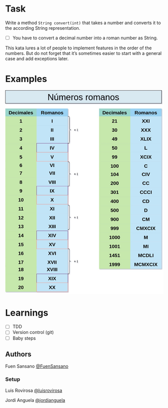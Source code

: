 # Task
Write a method `String convert(int)` that takes a number and converts it to the according String representation.
- [ ] You have to convert a decimal number into a roman number as String.

This kata lures a lot of people to implement features in the order of the numbers. But do not forget that it’s sometimes easier to start with a general case and add exceptions later.

# Examples
![examples roman numbers](./numeros_romanos.jpeg)
# Learnings
- [ ] TDD
- [ ] Version control (git)
- [ ] Baby steps

## Authors
Fuen Sansano [@FuenSansano](https://twitter.com/FuenSansano)

### Setup
Luis Rovirosa [@luisrovirosa](https://www.twitter.com/luisrovirosa)

Jordi Anguela [@jordianguela](https://www.twitter.com/jordianguela)
